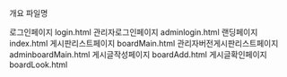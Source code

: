 개요			                	    파일명

로그인페이지			            login.html
관리자로그인페이지		            adminlogin.html
랜딩페이지 			            index.html
게시판리스트페이지		            boardMain.html
관리자버전게시판리스트페이지	    adminboardMain.html
게시글작성페이지			    boardAdd.html
게시글확인페이지			    boardLook.html
